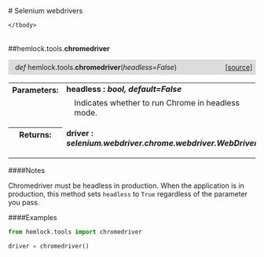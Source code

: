 <script src="https://cdn.mathjax.org/mathjax/latest/MathJax.js?config=TeX-AMS-MML_HTMLorMML" type="text/javascript"></script>

<link rel="stylesheet" href="https://assets.readthedocs.org/static/css/readthedocs-doc-embed.css" type="text/css" />

<style>
    a.src-href {
        float: right;
    }
    p.attr {
        margin-top: 0.5em;
        margin-left: 1em;
    }
    p.func-header {
        background-color: gainsboro;
        border-radius: 0.1em;
        padding: 0.5em;
        padding-left: 1em;
    }
    table.field-table {
        border-radius: 0.1em
    }
</style># Selenium webdrivers

<table class="docutils field-list field-table" frame="void" rules="none">
    <col class="field-name" />
    <col class="field-body" />
    <tbody valign="top">
        
    </tbody>
</table>



##hemlock.tools.**chromedriver**

<p class="func-header">
    <i>def</i> hemlock.tools.<b>chromedriver</b>(<i>headless=False</i>) <a class="src-href" target="_blank" href="https://github.com/dsbowen/hemlock/blob/master/hemlock/tools/webdriver.py#L8">[source]</a>
</p>



<table class="docutils field-list field-table" frame="void" rules="none">
    <col class="field-name" />
    <col class="field-body" />
    <tbody valign="top">
        <tr class="field">
    <th class="field-name"><b>Parameters:</b></td>
    <td class="field-body" width="100%"><b>headless : <i>bool, default=False</i></b>
<p class="attr">
    Indicates whether to run Chrome in headless mode.
</p></td>
</tr>
<tr class="field">
    <th class="field-name"><b>Returns:</b></td>
    <td class="field-body" width="100%"><b>driver : <i>selenium.webdriver.chrome.webdriver.WebDriver</i></b>
<p class="attr">
    
</p></td>
</tr>
    </tbody>
</table>

####Notes

Chromedriver must be headless in production. When the application is in
production, this method sets `headless` to `True` regardless of the
parameter you pass.

####Examples

```python
from hemlock.tools import chromedriver

driver = chromedriver()
```